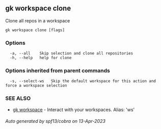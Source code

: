 ## gk workspace clone

Clone all repos in a workspace

```
gk workspace clone [flags]
```

### Options

```
  -a, --all    Skip selection and clone all repositories
  -h, --help   help for clone
```

### Options inherited from parent commands

```
  -s, --select-ws   Skip the default workspace for this action and force a workspace selection
```

### SEE ALSO

* [gk workspace](gk_workspace.md)	 - Interact with your workspaces. Alias: 'ws'

###### Auto generated by spf13/cobra on 13-Apr-2023
